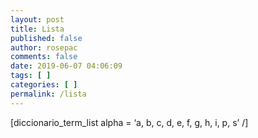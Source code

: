 ```yaml
---
layout: post
title: Lista
published: false
author: rosepac
comments: false
date: 2019-06-07 04:06:09
tags: [ ]
categories: [ ]
permalink: /lista
---
```

[diccionario\_term\_list alpha = &#8216;a, b, c, d, e, f, g, h, i, p, s&#8217; /]